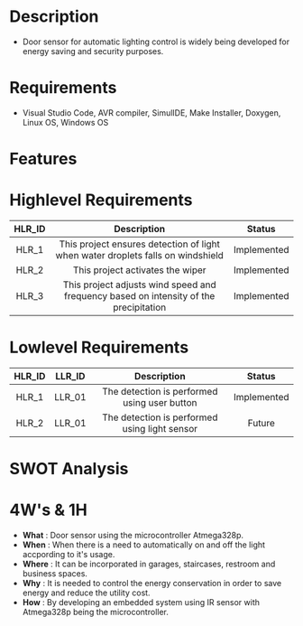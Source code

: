 # Description
* Door sensor for automatic lighting control is widely being developed for energy saving and security purposes. 

# Requirements
* Visual Studio Code, AVR compiler, SimulIDE, Make Installer, Doxygen, Linux OS, Windows OS

# Features


# Highlevel Requirements
|HLR_ID|Description|Status|
|:--:|:--:|:--:|
|HLR_1|This project ensures detection of light when water droplets falls on windshield|Implemented|
|HLR_2|This project activates the wiper|Implemented|
|HLR_3|This project adjusts wind speed and frequency based on intensity of the precipitation|Implemented|

    
# Lowlevel Requirements
|HLR_ID|LLR_ID|Description|Status|
|:--:|:--:|:--:|:--:|
|HLR_1|LLR_01|The detection is performed using user button|Implemented|
|HLR_2|LLR_01|The detection is performed using light sensor|Future|


# SWOT Analysis


# 4W's & 1H
* **What**  : Door sensor using the microcontroller Atmega328p.
* **When**  : When there is a need to automatically on and off the light accpording to it's usage. 
* **Where** : It can be incorporated in garages, staircases, restroom and business spaces.
* **Why**   : It is needed to control the energy conservation in order to save energy and reduce the utility cost.  
* **How**   : By developing an embedded system using IR sensor with Atmega328p being the microcontroller.

